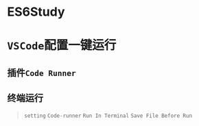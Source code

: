 # ES6Study

# `VSCode`配置一键运行
## 插件`Code Runner`
## 终端运行
> `setting` `Code-runner` `Run In Terminal` `Save File Before Run`
